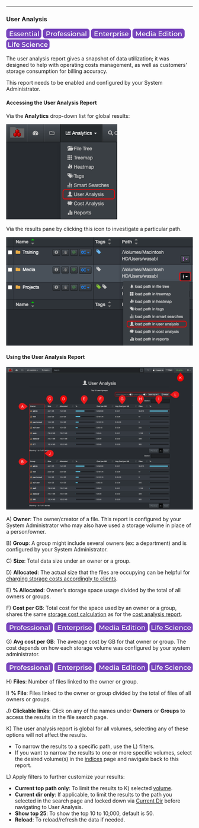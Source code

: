<p id="user_analysis"></p>

___
### User Analysis 

![Image: Essential Edition Label](images/button_edition_essential.png)&nbsp;![Image: Professional Edition Label](images/button_edition_professional.png)&nbsp;![Image: Enterprise Edition Label](images/button_edition_enterprise.png)&nbsp;![Image: AJA Diskover Media Edition Label](images/button_edition_media.png)&nbsp;![Image: Life Science Edition Label](images/button_edition_life_science.png)

The user analysis  report gives a snapshot of data utilization; it was designed to help with operating costs  management, as well as customers’ storage consumption for billing accuracy.

This report needs to be enabled and configured by your System Administrator.

#### Accessing the User Analysis Report

Via the  **Analytics**  drop-down list for global results:

<img src="images/image_analytics_user_analysis_access_via_analytics_dropdown_20230215.png" width="300">

Via the results pane by clicking this icon to investigate a particular path.

<img src="images/image_analytics_user_analysis_access_via_results_pane_20230215.png" width="600">

#### Using the User Analysis Report

![Image: User Analysis Report Overview](images/image_analytics_user_analysis_overview_20230215.png)

A) **Owner**: The owner/creator of a file. This report is configured by your System Administrator who may also have used a storage volume in place of a person/owner.

B) **Group**: A group might include several owners (ex: a department) and is configured by your System Administrator.

C) **Size**: Total data size under an owner or a group.

D) **Allocated**: The actual size that the files are occupying can be helpful for [charging storage costs accordingly to clients](#cost_analysis).

E) **% Allocated**: Owner’s storage space usage divided by the total of all owners or groups.

F) **Cost per GB**: Total cost for the space used by an owner or a group, shares the same [storage cost calculation](#cost_config) as for the [cost analysis report](#cost_analysis).

![Image: Professional Edition Label](images/button_edition_professional.png)&nbsp;![Image: Enterprise Edition Label](images/button_edition_enterprise.png)&nbsp;![Image: AJA Diskover Media Edition Label](images/button_edition_media.png)&nbsp;![Image: Life Science Edition Label](images/button_edition_life_science.png)


G) **Avg cost per GB**: The average cost by GB for that owner or group. The cost depends on how each storage volume was configured by your system administrator.

![Image: Professional Edition Label](images/button_edition_professional.png)&nbsp;![Image: Enterprise Edition Label](images/button_edition_enterprise.png)&nbsp;![Image: AJA Diskover Media Edition Label](images/button_edition_media.png)&nbsp;![Image: Life Science Edition Label](images/button_edition_life_science.png)


H) **Files**: Number of files linked to the owner or group.

I) **% File**: Files linked to the owner or group divided by the total of files of all owners or groups.

J) **Clickable links**: Click on any of the names under  **Owners**  or  **Groups**  to access the results in the file search page.

K) The user analysis  report is global for all volumes, selecting any of these options will not affect the results.
  - To narrow the results to a specific path, use the L) filters.
  - If you want to narrow the results to one or more specific volumes, select the desired volume(s) in the [indices](#index_selection) page and navigate back to this report.

L) Apply filters to further customize your results:
  - **Current top path only**: To limit the results to K) selected [volume](#storage_volume).
  - **Current dir only**: If applicable, to limit the results to the path you selected in the search page and locked down via [Current Dir](#current_dir) before navigating to User Analysis.
  - **Show top 25**: To show the top 10 to 10,000, default is 50.
  - **Reload**: To reload/refresh the data if needed.
